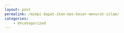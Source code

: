 ```yaml
---
layout: post
permalink: /mimpi-dapat-ikan-mas-besar-menurut-islam/
categories:
    - Uncategorized
---
```


